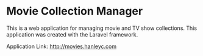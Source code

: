 # Movie Collection Manager

This is a web application for managing movie and TV show collections.  This application was created with the Laravel framework.

Application Link: http://movies.hanleyc.com
